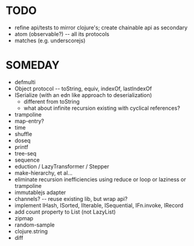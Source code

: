 # TODO

* refine api/tests to mirror clojure's; create chainable api as secondary
* atom (observable?) -- all its protocols
* matches (e.g. underscorejs)

# SOMEDAY

* defmulti
* Object protocol -- toString, equiv, indexOf, lastIndexOf
* ISerialize (with an edn like approach to deserialization)
  * different from toString
  * what about infinite recursion existing with cyclical references?
* trampoline
* map-entry?
* time
* shuffle
* doseq
* printf
* tree-seq
* sequence
* eduction / LazyTransformer / Stepper
* make-hierarchy, et al...
* eliminate recursion inefficiencies using reduce or loop or laziness or trampoline
* immutablejs adapter
* channels? -- reuse existing lib, but wrap api?
* implement IHash, ISorted, IIterable, ISequential, IFn.invoke, IRecord
* add count property to List (not LazyList)
* zipmap
* random-sample
* clojure.string
* diff